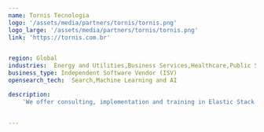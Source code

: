```yaml
---
name: Tornis Tecnologia
logo: '/assets/media/partners/tornis/tornis.png'
logo_large: '/assets/media/partners/tornis/tornis.png'
link: 'https://tornis.com.br'


region: Global
industries:  Energy and Utilities,Business Services,Healthcare,Public Sector,Non-Profit,Software and Technology,Financial Services
business_type: Independent Software Vendor (ISV)
opensearch_tech:  Search,Machine Learning and AI

description: 
    'We offer consulting, implementation and training in Elastic Stack and Opensearch. Learn from point to point as indexing solutions that grow in the world. Learn now how to implement the Elastic Stack and OpenSearch solutions with the most complete training in Brazil.'


---
```

